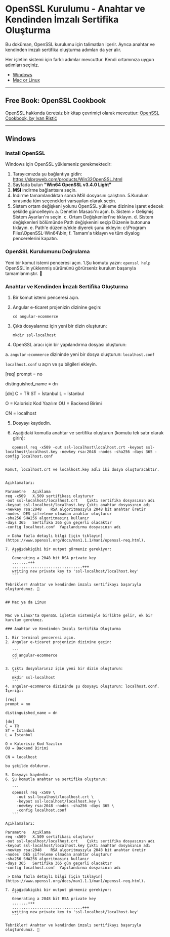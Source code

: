 # OpenSSL Kurulumu - Anahtar ve Kendinden İmzalı Sertifika Oluşturma

Bu doküman, OpenSSL kurulumu için talimatları içerir. Ayrıca anahtar ve kendinden imzalı sertifika oluşturma adımları da yer alır.

Her işletim sistemi için farklı adımlar mevcuttur. Kendi ortamınıza uygun adımları seçiniz.

* [Windows](#windows)
* [Mac or Linux](#mac-or-linux)

---

## Free Book: OpenSSL Cookbook

OpenSSL hakkında ücretsiz bir kitap çevrimiçi olarak mevcuttur: [OpenSSL Cookbook, by Ivan Ristić](https://www.feistyduck.com/library/openssl-cookbook/)

---

## Windows
### Install OpenSSL
Windows için OpenSSL yüklemeniz gerekmektedir:

1. Tarayıcınızda şu bağlantıya gidin: https://slproweb.com/products/Win32OpenSSL.html
2. Sayfada bulun **"Win64 OpenSSL v3.4.0 Light"**
3. **MSI** indirme bağlantısını seçin.
4. İndirme tamamlandıktan sonra MSI dosyasını çalıştırın.
5.Kurulum sırasında tüm seçenekleri varsayılan olarak seçin.
6. Sistem ortam değişkeni yolunu OpenSSL yükleme dizinine işaret edecek şekilde güncelleyin:
a. Denetim Masası'nı açın.
b. Sistem > Gelişmiş Sistem Ayarları'nı seçin.
c. Ortam Değişkenleri'ne tıklayın.
d. Sistem değişkenleri bölümünde Path değişkenini seçip Düzenle butonuna tıklayın.
e. Path'e düzenle/ekle diyerek şunu ekleyin: c:\Program Files\OpenSSL-Win64\bin;
f. Tamam'a tıklayın ve tüm diyalog pencerelerini kapatın.

### OpenSSL Kurulumunu Doğrulama

Yeni bir komut istemi penceresi açın.
1.Şu komutu yazın:
	```
    openssl help
    ```
OpenSSL'in yüklenmiş sürümünü görürseniz kurulum başarıyla tamamlanmıştır. 🎉

### Anahtar ve Kendinden İmzalı Sertifika Oluşturma

1. Bir komut istemi penceresi açın.

2. Angular e-ticaret projenizin dizinine geçin:

    ```
    cd angular-ecommerce
    ```

3. Çıktı dosyalarınız için yeni bir dizin oluşturun:

    ```
    mkdir ssl-localhost
    ```

4. OpenSSL aracı için bir yapılandırma dosyası oluşturun:

a. `angular-ecommerce` dizininde yeni bir dosya oluşturun: `localhost.conf`

`localhost.conf` u açın ve şu bilgileri ekleyin.

[req]
prompt = no

distinguished_name = dn

[dn]
C = TR
ST = İstanbul
L = İstanbul

O = Kalorisiz Kod Yazılım
OU = Backend Birimi

CN = localhost

5. Dosyayı kaydedin.

6. Aşağıdaki komutla anahtar ve sertifika oluşturun (komutu tek satır olarak girin):

 ```
    openssl req -x509 -out ssl-localhost\localhost.crt -keyout ssl-localhost\localhost.key -newkey rsa:2048 -nodes -sha256 -days 365 -config localhost.conf
    ```

Komut, localhost.crt ve localhost.key adlı iki dosya oluşturacaktır.


Açıklamaları:

Parametre	Açıklama
req -x509	X.509 sertifikası oluşturur
-out ssl-localhost/localhost.crt	Çıktı sertifika dosyasının adı
-keyout ssl-localhost/localhost.key	Çıktı anahtar dosyasının adı
-newkey rsa:2048	RSA algoritmasıyla 2048 bit anahtar üretir
-nodes	DES şifreleme olmadan anahtar oluşturur
-sha256	SHA256 algoritmasını kullanır
-days 365	Sertifika 365 gün geçerli olacaktır
-config localhost.conf	Yapılandırma dosyasının adı

  > Daha fazla detaylı bilgi [için tıklayın](https://www.openssl.org/docs/man1.1.1/man1/openssl-req.html). 

7. Aşağıdakigibi bir output görmeniz gerekiyor:
    ```
    Generating a 2048 bit RSA private key
    .......+++
    ...............................+++
    writing new private key to 'ssl-localhost/localhost.key'
    ```

Tebrikler! Anahtar ve kendinden imzalı sertifikayı başarıyla oluşturdunuz. 🚀


## Mac ya da Linux


Mac ve Linux'ta OpenSSL işletim sistemiyle birlikte gelir, ek bir kurulum gerekmez.

### Anahtar ve Kendinden İmzalı Sertifika Oluşturma

1. Bir terminal penceresi açın.
2. Angular e-ticaret projenizin dizinine geçin:

    ```
    cd angular-ecommerce
    ```

3. Çıktı dosyalarınız için yeni bir dizin oluşturun:
    ```
    mkdir ssl-localhost
    ```
4. angular-ecommerce dizininde şu dosyayı oluşturun: localhost.conf. İçeriği:

[req]
prompt = no

distinguished_name = dn

[dn]
C = TR
ST = İstanbul
L = İstanbul

O = Kalorisiz Kod Yazılım
OU = Backend Birimi

CN = localhost

bu şekilde doldurun.

5. Dosyayı kaydedin.
6. Şu komutla anahtar ve sertifika oluşturun:

    ```
    openssl req -x509 \
      -out ssl-localhost/localhost.crt \
      -keyout ssl-localhost/localhost.key \
      -newkey rsa:2048 -nodes -sha256 -days 365 \
      -config localhost.conf
    ```

Açıklamaları:

Parametre	Açıklama
req -x509	X.509 sertifikası oluşturur
-out ssl-localhost/localhost.crt	Çıktı sertifika dosyasının adı
-keyout ssl-localhost/localhost.key	Çıktı anahtar dosyasının adı
-newkey rsa:2048	RSA algoritmasıyla 2048 bit anahtar üretir
-nodes	DES şifreleme olmadan anahtar oluşturur
-sha256	SHA256 algoritmasını kullanır
-days 365	Sertifika 365 gün geçerli olacaktır
-config localhost.conf	Yapılandırma dosyasının adı   

  > Daha fazla detaylı bilgi [için tıklayın](https://www.openssl.org/docs/man1.1.1/man1/openssl-req.html). 

7. Aşağıdakigibi bir output görmeniz gerekiyor:
    ```
    Generating a 2048 bit RSA private key
    .......+++
    ...............................+++
    writing new private key to 'ssl-localhost/localhost.key'
    ```

Tebrikler! Anahtar ve kendinden imzalı sertifikayı başarıyla oluşturdunuz. 🚀